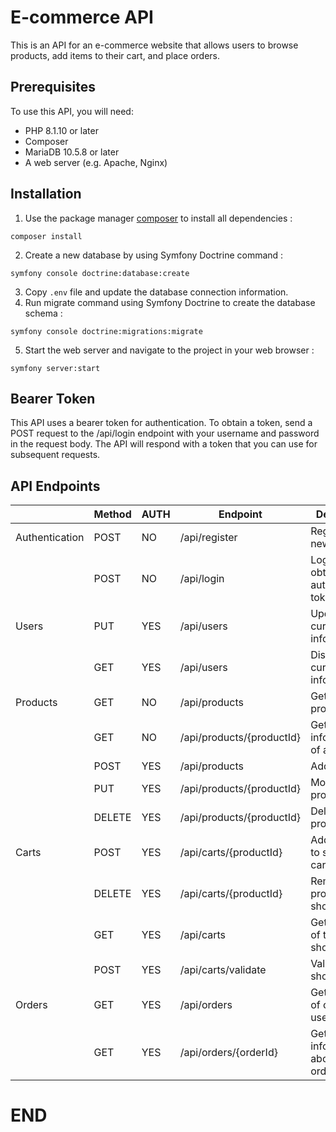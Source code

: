 # E-commerce API
This is an API for an e-commerce website that allows users to browse products,
add items to their cart, and place orders.

## Prerequisites
To use this API, you will need:

- PHP 8.1.10 or later
- Composer
- MariaDB 10.5.8 or later
- A web server (e.g. Apache, Nginx)

## Installation
1. Use the package manager
[composer](https://getcomposer.org/)
to install all dependencies :
```shell
composer install
```
2. Create a new database by using Symfony Doctrine command :
```shell
symfony console doctrine:database:create
```
3. Copy `.env` file and update the database connection information.
4. Run migrate command using Symfony Doctrine
to create the database schema :
```shell
symfony console doctrine:migrations:migrate
```
5. Start the web server and navigate to the project in your web browser :
```shell
symfony server:start
```

## Bearer Token
This API uses a bearer token for authentication. To obtain a token, send a POST request
to the /api/login endpoint with your username and password in the request body.
The API will respond with a token that you can use for subsequent requests.

## API Endpoints

|                | Method | AUTH | Endpoint                  | Description                          |
|----------------|--------|------|---------------------------|--------------------------------------|
| Authentication | POST   | NO   | /api/register             | Register a new user                  |
|                | POST   | NO   | /api/login                | Login to obtain authentication token |
| Users          | PUT    | YES  | /api/users                | Update current user information      |
|                | GET    | YES  | /api/users                | Display current user information     |
| Products       | GET    | NO   | /api/products             | Get list of products                 |
|                | GET    | NO   | /api/products/{productId} | Get informations of a product        |
|                | POST   | YES  | /api/products             | Add a product                        |
|                | PUT    | YES  | /api/products/{productId} | Modify a product                     |
|                | DELETE | YES  | /api/products/{productId} | Delete a product                     |
| Carts          | POST   | YES  | /api/carts/{productId}    | Add product to shopping cart         |
|                | DELETE | YES  | /api/carts/{productId}    | Remove product from shopping cart    |
|                | GET    | YES  | /api/carts                | Get the state of the shopping cart   |
|                | POST   | YES  | /api/carts/validate       | Validate the shopping cart           |
| Orders         | GET    | YES  | /api/orders               | Get all orders of current user       |
|                | GET    | YES  | /api/orders/{orderId}     | Get information about an order       |


# END